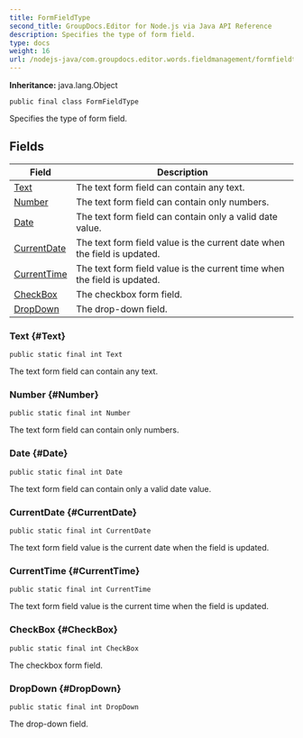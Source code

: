 ```yaml
---
title: FormFieldType
second_title: GroupDocs.Editor for Node.js via Java API Reference
description: Specifies the type of form field.
type: docs
weight: 16
url: /nodejs-java/com.groupdocs.editor.words.fieldmanagement/formfieldtype/
---
```

**Inheritance:**
java.lang.Object
```
public final class FormFieldType
```

Specifies the type of form field.
## Fields

| Field | Description |
| --- | --- |
| [Text](#Text) | The text form field can contain any text. |
| [Number](#Number) | The text form field can contain only numbers. |
| [Date](#Date) | The text form field can contain only a valid date value. |
| [CurrentDate](#CurrentDate) | The text form field value is the current date when the field is updated. |
| [CurrentTime](#CurrentTime) | The text form field value is the current time when the field is updated. |
| [CheckBox](#CheckBox) | The checkbox form field. |
| [DropDown](#DropDown) | The drop-down field. |
### Text {#Text}
```
public static final int Text
```


The text form field can contain any text.

### Number {#Number}
```
public static final int Number
```


The text form field can contain only numbers.

### Date {#Date}
```
public static final int Date
```


The text form field can contain only a valid date value.

### CurrentDate {#CurrentDate}
```
public static final int CurrentDate
```


The text form field value is the current date when the field is updated.

### CurrentTime {#CurrentTime}
```
public static final int CurrentTime
```


The text form field value is the current time when the field is updated.

### CheckBox {#CheckBox}
```
public static final int CheckBox
```


The checkbox form field.

### DropDown {#DropDown}
```
public static final int DropDown
```


The drop-down field.


